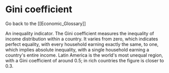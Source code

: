# Gini coefficient

Go back to the [[Economic_Glossary]]


An inequality indicator. The Gini coefficient measures the inequality of income distribution within a country. It varies from zero, which indicates perfect equality, with every household earning exactly the same, to one, which implies absolute inequality, with a single household earning a country's entire income. Latin America is the world's most unequal region, with a Gini coefficient of around 0.5; in rich countries the figure is closer to 0.3.

